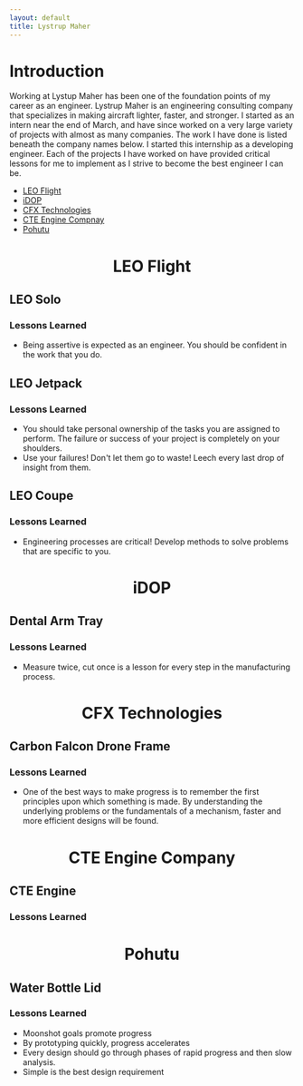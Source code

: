 ```yaml
---
layout: default
title: Lystrup Maher
---
```


# Introduction 

Working at Lystup Maher has been one of the foundation points of my career as an engineer. Lystrup Maher is an engineering consulting company that specializes in making aircraft lighter, faster, and stronger. I started as an intern near the end of March, and have since worked on a very large variety of projects with almost as many companies. The work I have done is listed beneath the company names below. I started this internship as a developing engineer. Each of the projects I have worked on have provided critical lessons for me to implement as I strive to become the best engineer I can be. 

- [LEO Flight](#leo-flight)
- [iDOP](#idop)
- [CFX Technologies](#cfx-technologies)
- [CTE Engine Compnay](#cte-engine-company)
- [Pohutu](#pohutu)


<div align="center">
  <h1>LEO Flight</h1>
</div>

## LEO Solo

### Lessons Learned
- Being assertive is expected as an engineer. You should be confident in the work that you do.

## LEO Jetpack

### Lessons Learned
- You should take personal ownership of the tasks you are assigned to perform. The failure or success of your project is completely on your shoulders. 
- Use your failures! Don't let them go to waste! Leech every last drop of insight from them. 

## LEO Coupe

### Lessons Learned
- Engineering processes are critical! Develop methods to solve problems that are specific to you.

<div align="center">
  <h1>iDOP</h1>
</div>

## Dental Arm Tray

### Lessons Learned
- Measure twice, cut once is a lesson for every step in the manufacturing process. 

<div align="center">
  <h1>CFX Technologies</h1>
</div>

## Carbon Falcon Drone Frame

### Lessons Learned
- One of the best ways to make progress is to remember the first principles upon which something is made. By understanding the underlying problems or the fundamentals of a mechanism, faster and more efficient designs will be found. 

<div align="center">
  <h1>CTE Engine Company</h1>
</div>

## CTE Engine

### Lessons Learned

<div align="center">
  <h1>Pohutu</h1>
</div>

## Water Bottle Lid

### Lessons Learned
- Moonshot goals promote progress
- By prototyping quickly, progress accelerates
- Every design should go through phases of rapid progress and then slow analysis. 
- Simple is the best design requirement
